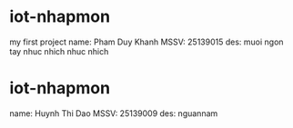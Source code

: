 # iot-nhapmon
my first project
name: Pham Duy Khanh
MSSV: 25139015
des: muoi ngon tay nhuc nhich nhuc nhich
# iot-nhapmon
name: Huynh Thi Dao 
MSSV: 25139009
des: nguannam

